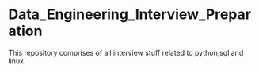 # Data_Engineering_Interview_Preparation
This repository comprises of all interview stuff related to python,sql and linux
